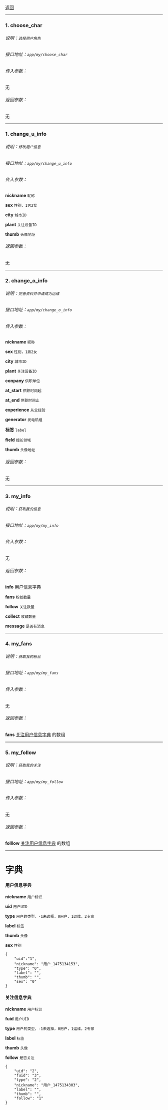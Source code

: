 [返回](main.md)


***

### 1. choose_char

###### 说明：`选择用户角色`

###### 接口地址：`app/my/choose_char`

###### 传入参数：

无

###### 返回参数：

无



***

### 1. change_u_info

###### 说明：`修改用户信息`

###### 接口地址：`app/my/change_u_info`

###### 传入参数：

**nickname** `昵称` 

**sex** `性别，1男2女` 

**city** `城市ID` 

**plant** `关注设备ID`

**thumb** `头像地址`

###### 返回参数：

无



***

### 2. change_o_info

###### 说明：`完善资料并申请成为运维`

###### 接口地址：`app/my/change_o_info`

###### 传入参数：

**nickname** `昵称` 

**sex** `性别，1男2女` 

**city** `城市ID` 

**plant** `关注设备ID`

**conpany** `供职单位`

**at_start** `供职时间起`

**at_end** `供职时间止`

**experience** `从业经验`

**generator** `发电机组`

**标签** `label`

**field** `擅长领域`

**thumb** `头像地址`

###### 返回参数：

无

***



### 3. my_info

###### 说明：`获取我的信息`

###### 接口地址：`app/my/my_info`

###### 传入参数：

无

###### 返回参数：

**info** [用户信息字典](#用户信息字典)

**fans** `粉丝数量`

**follow** `关注数量`

**collect** `收藏数量`

**message** `是否有消息`

***




### 4. my_fans

###### 说明：`获取我的粉丝`

###### 接口地址：`app/my/my_fans`

###### 传入参数：

无

###### 返回参数：

**fans** [关注用户信息字典](#关注用户信息字典) 的数组

***


### 5. my_follow

###### 说明：`获取我的关注`

###### 接口地址：`app/my/my_follow`

###### 传入参数：

无

###### 返回参数：

**folllow** [关注用户信息字典](#关注用户信息字典) 的数组

***






# 字典


#### **用户信息字典**

**nickname**  `用户标识`

**uid**         `用户UID`

**type**        `用户的类型，-1未选择，0用户，1运维，2专家`

**label**       `标签`

**thumb**       `头像`

**sex**         `性别`

```
{
    "uid":"1",
    "nickname": "用户_1475134153",
    "type": "0",
    "label": "",
    "thumb": "",
    "sex": "0"
}

```



#### **关注信息字典**

**nickname**    `用户标识`

**fuid**        `用户UID`

**type**        `用户的类型，-1未选择，0用户，1运维，2专家`

**label**       `标签`

**thumb**       `头像`

**follow**      `是否关注`

```
{
    "uid": "2",
    "fuid": "3",
    "type": "2",
    "nickname": "用户_1475134303",
    "label": "",
    "thumb": "",
    "follow": "1"
}
```